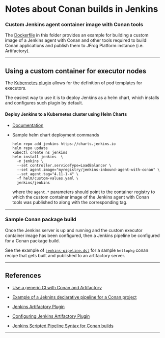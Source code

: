 # Notes about Conan builds in Jenkins

### Custom Jenkins agent container image with Conan tools

The [Dockerfile](./Dockerfile) in this folder provides an example for building a custom image of a Jenkins agent with Conan and other tools required to build Conan applications and publish them to JFrog Platform instance (i.e. Artifactory).

---

## Using a custom container for executor nodes

The [Kubernetes plugin](https://plugins.jenkins.io/kubernetes/) allows for the definition of pod templates for executors.

The easiest way to use it is to deploy Jenkins as a helm chart, which installs and configures such plugin by default.



#### Deploy Jenkins to a Kubernetes cluster using Helm Charts

- [Documentation](https://github.com/jenkinsci/helm-charts/)

- Sample helm chart deployment commands  
  
  ```
  helm repo add jenkins https://charts.jenkins.io
  helm repo update
  kubectl create ns jenkins
  helm install jenkins  \
    -n jenkins \
    --set controller.serviceType=LoadBalancer \
    --set agent.image="myregistry/jenkins-inbound-agent-with-conan" \
    --set agent.tag="4.11-1-4" \
    -f helm/custom-values.yaml \
    jenkins/jenkins
  ```
  where the `agent.*` parameters should point to the container registry to which the custom container image of the Jenkins agent with Conan tools was published to along with the corresponding tag.
  
---

### Sample Conan package build 

Once the Jenkins server is up and running and the custom executor container image has been configured, then a Jenkins pipeline be configured for a Conan package build.

See the example of [`jenkins-pipeline.dsl`](../libraries/custom/hellopkg/pipelines/jenkins-pipeline.dsl) for a sample `hellopkg` conan recipe that gets built and published to an artifactory server.

---

## References

- [Use a generic CI with Conan and Artifactory](https://docs.conan.io/en/latest/howtos/generic_ci_artifactory.html?highlight=conan_build_info)

- [Example of a Jeknins declarative pipeline for a Conan project](https://github.com/jfrog/project-examples/blob/master/jenkins-examples/pipeline-examples/declarative-examples/conan-example/Jenkinsfile)

- [Jenkins Artifactory Plugin](https://www.jfrog.com/confluence/display/JFROG/Jenkins+Artifactory+Plug-in)

- [Configuring Jenkins Artifactory Plugin](https://www.jfrog.com/confluence/display/JFROG/Configuring+Jenkins+Artifactory+Plug-in)

- [Jenkins Scripted Pipeline Syntax for Conan builds](https://www.jfrog.com/confluence/display/JFROG/Scripted+Pipeline+Syntax#ScriptedPipelineSyntax-ConanBuildswithArtifactory)

---
